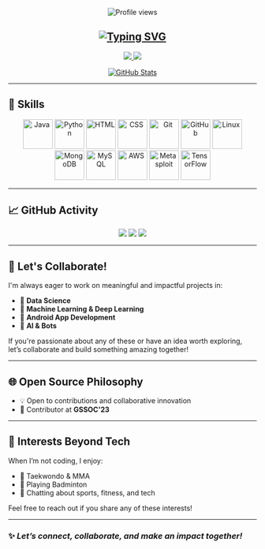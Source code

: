 <!-- Profile Visitor Counter -->
<p align="center">
  <img src="https://komarev.com/ghpvc/?username=itz-sayak&style=for-the-badge" alt="Profile views"/>
</p>

<!-- Animated Typing Header -->
<h2 align="center">
  <a href="https://github.com/itz-sayak">
    <img src="https://readme-typing-svg.demolab.com?font=Georgia&size=20&duration=2500&pause=100&center=true&multiline=true&width=600&height=80&lines=Sayak+Dutta;Computer+Engineer+@+IIT+Gandhinagar;AI+%7C+Computer+Vision+%7C+Bots+%7C+Software+Development;GSSOC'23+Contributor" alt="Typing SVG"/>
  </a>
</h2>

<!-- Contact Badges -->
<p align="center">
  <a href="https://www.linkedin.com/in/sayak-dutta-007abcdefg/">
    <img src="https://img.shields.io/badge/LinkedIn-blue?style=flat-square&logo=linkedin">
  </a>
  <a href="mailto:b200122@nitsikkim.ac.in">
    <img src="https://img.shields.io/badge/Email-red?style=flat-square&logo=gmail&logoColor=white">
  </a>
</p>

<!-- GitHub Stats Card -->
<p align="center">
  <a href="https://github.com/itz-sayak">
    <img src="https://github-stats-alpha.vercel.app/api?username=itz-sayak&cc=22272e&tc=37BCF6&ic=fff&bc=0000" alt="GitHub Stats"/>
  </a>
</p>

---

## 🚀 Skills

<p align="center">
  <img src="https://img.icons8.com/color/144/000000/java-coffee-cup-logo.png" width="60" alt="Java"/>
  <img src="https://img.icons8.com/color/144/000000/python.png" width="60" alt="Python"/>
  <img src="https://img.icons8.com/color/144/000000/html-5.png" width="60" alt="HTML"/>
  <img src="https://img.icons8.com/color/144/000000/css3.png" width="60" alt="CSS"/>
  <img src="https://img.icons8.com/color/144/000000/git.png" width="60" alt="Git"/>
  <img src="https://img.icons8.com/color/144/000000/github.png" width="60" alt="GitHub"/>
  <img src="https://img.icons8.com/color/144/000000/linux.png" width="60" alt="Linux"/>
  <img src="https://img.icons8.com/color/144/000000/mongodb.png" width="60" alt="MongoDB"/>
  <img src="https://img.icons8.com/color/144/000000/mysql-logo.png" width="60" alt="MySQL"/>
  <img src="https://img.icons8.com/color/144/000000/amazon-web-services.png" width="60" alt="AWS"/>
  <img src="https://img.icons8.com/color/144/000000/metasploit.png" width="60" alt="Metasploit"/>
  <img src="https://img.icons8.com/color/144/000000/tensorflow.png" width="60" alt="TensorFlow"/>
</p>

---

## 📈 GitHub Activity

<p align="center">
  <img src="http://github-profile-summary-cards.vercel.app/api/cards/profile-details?username=itz-sayak&theme=dracula" />
  <img src="http://github-profile-summary-cards.vercel.app/api/cards/repos-per-language?username=itz-sayak&theme=dracula" />
  <img src="http://github-profile-summary-cards.vercel.app/api/cards/most-commit-language?username=itz-sayak&theme=dracula" />
</p>

---

## 🤝 Let's Collaborate!

I'm always eager to work on meaningful and impactful projects in:

- 🔬 **Data Science**
- 🧠 **Machine Learning & Deep Learning**
- 📱 **Android App Development**
- 🤖 **AI & Bots**

If you're passionate about any of these or have an idea worth exploring, let’s collaborate and build something amazing together!

---

## 🌐 Open Source Philosophy

- 💡 Open to contributions and collaborative innovation
- 🌱 Contributor at **GSSOC'23**

---

## 🎯 Interests Beyond Tech

When I’m not coding, I enjoy:

- 🥋 Taekwondo & MMA
- 🏸 Playing Badminton
- 💬 Chatting about sports, fitness, and tech

Feel free to reach out if you share any of these interests!

---

### ✨ _Let’s connect, collaborate, and make an impact together!_

